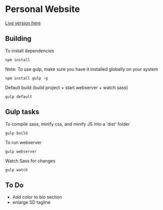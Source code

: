 # Personal Website

[Live version here](http://timholm.es/)

## Building

To install dependencies

```shell
npm install
```

Note: To use gulp, make sure you have it installed globally on your system

```shell
npm install gulp -g
```

Default build (build project + start webserver + watch sass)

```shell
gulp default
```

## Gulp tasks

To compile sass, minify css, and minify JS into a 'dist' folder

```shell
gulp build
```

To run webserver

```shell
gulp webserver
```

Watch Sass for changes

```shell
gulp watch
```

## To Do

+ Add color to bio section
+ enlarge SD tagline
